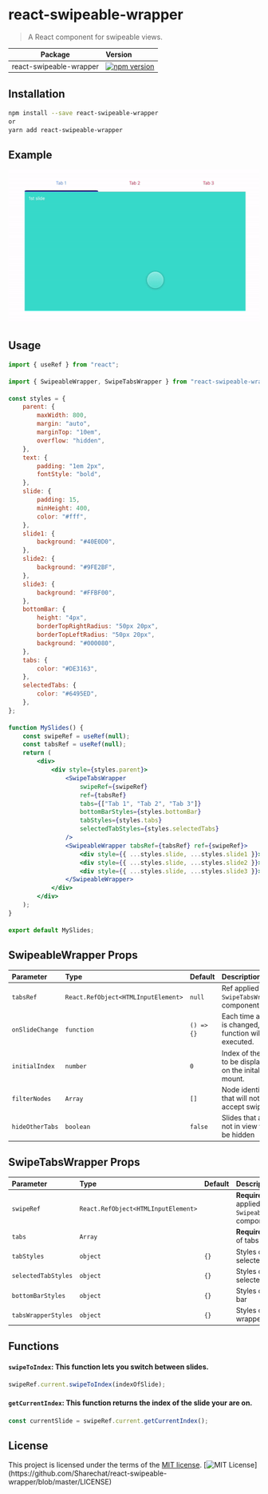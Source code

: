 # react-swipeable-wrapper

> A React component for swipeable views.

| Package                 | Version                                                                                                                           |
| ----------------------- | :-------------------------------------------------------------------------------------------------------------------------------- |
| react-swipeable-wrapper | [![npm version](https://img.shields.io/npm/v/react-swipeable-wrapper.svg)](https://www.npmjs.com/package/react-swipeable-wrapper) |

## Installation

```sh
npm install --save react-swipeable-wrapper
or
yarn add react-swipeable-wrapper
```

## Example

![Example](/static/example.gif)

## Usage

```jsx
import { useRef } from "react";

import { SwipeableWrapper, SwipeTabsWrapper } from "react-swipeable-wrapper";

const styles = {
	parent: {
		maxWidth: 800,
		margin: "auto",
		marginTop: "10em",
		overflow: "hidden",
	},
	text: {
		padding: "1em 2px",
		fontStyle: "bold",
	},
	slide: {
		padding: 15,
		minHeight: 400,
		color: "#fff",
	},
	slide1: {
		background: "#40E0D0",
	},
	slide2: {
		background: "#9FE2BF",
	},
	slide3: {
		background: "#FFBF00",
	},
	bottomBar: {
		height: "4px",
		borderTopRightRadius: "50px 20px",
		borderTopLeftRadius: "50px 20px",
		background: "#000080",
	},
	tabs: {
		color: "#DE3163",
	},
	selectedTabs: {
		color: "#6495ED",
	},
};

function MySlides() {
	const swipeRef = useRef(null);
	const tabsRef = useRef(null);
	return (
		<div>
			<div style={styles.parent}>
				<SwipeTabsWrapper
					swipeRef={swipeRef}
					ref={tabsRef}
					tabs={["Tab 1", "Tab 2", "Tab 3"]}
					bottomBarStyles={styles.bottomBar}
					tabStyles={styles.tabs}
					selectedTabStyles={styles.selectedTabs}
				/>
				<SwipeableWrapper tabsRef={tabsRef} ref={swipeRef}>
					<div style={{ ...styles.slide, ...styles.slide1 }}>1st slide</div>
					<div style={{ ...styles.slide, ...styles.slide2 }}>2nd slide</div>
					<div style={{ ...styles.slide, ...styles.slide3 }}>3rd slide</div>
				</SwipeableWrapper>
			</div>
		</div>
	);
}

export default MySlides;
```

## SwipeableWrapper Props

| Parameter       | Type                                | Default    | Description                                                   |
| :-------------- | :---------------------------------- | :--------- | :------------------------------------------------------------ |
| `tabsRef`       | `React.RefObject<HTMLInputElement>` | `null`     | Ref applied on `SwipeTabsWrapper` component.                  |
| `onSlideChange` | `function`                          | `() => {}` | Each time a slide is changed, this function will be executed. |
| `initialIndex`  | `number`                            | `0`        | Index of the slide to be displayed on the inital mount.       |
| `filterNodes`   | `Array`                             | `[]`       | Node identifiers that will not accept swipes                  |
| `hideOtherTabs` | `boolean`                           | `false`    | Slides that are not in view will be hidden                    |

## SwipeTabsWrapper Props

| Parameter           | Type                                | Default | Description                                                |
| :------------------ | :---------------------------------- | :------ | :--------------------------------------------------------- |
| `swipeRef`          | `React.RefObject<HTMLInputElement>` |         | **Required**. Ref applied on `SwipeableWrapper` component. |
| `tabs`              | `Array`                             |         | **Required**. Array of tabs names                          |
| `tabStyles`         | `object`                            | `{}`    | Styles of non selected tab                                 |
| `selectedTabStyles` | `object`                            | `{}`    | Styles of selected tab                                     |
| `bottomBarStyles`   | `object`                            | `{}`    | Styles of bottom bar                                       |
| `tabsWrapperStyles` | `object`                            | `{}`    | Styles of tabs wrapper                                     |

## Functions

#### `swipeToIndex`: This function lets you switch between slides.

```jsx
swipeRef.current.swipeToIndex(indexOfSlide);
```

#### `getCurrentIndex`: This function returns the index of the slide your are on.

```jsx
const currentSlide = swipeRef.current.getCurrentIndex();
```

## License

This project is licensed under the terms of the
[MIT license](https://github.com/Sharechat/react-swipeable-wrapper/blob/master/LICENSE).
[![MIT License](https://img.shields.io/apm/l/atomic-design-ui.svg?)](https://github.com/Sharechat/react-swipeable-wrapper/blob/master/LICENSE)
